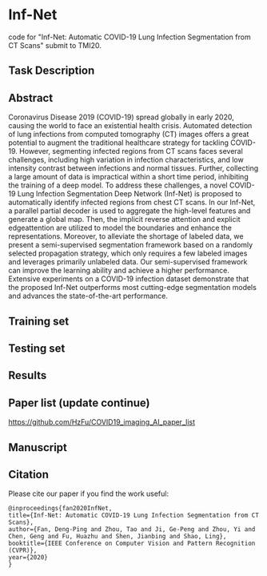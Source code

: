 # Inf-Net
code for "Inf-Net: Automatic COVID-19 Lung Infection Segmentation from CT Scans" submit to TMI20.

## Task Description

## Abstract
Coronavirus Disease 2019 (COVID-19) spread globally in early 2020, causing the world to face an existential health crisis. Automated detection of lung infections from computed tomography (CT) images offers a great potential to augment the traditional healthcare strategy for tackling COVID-19. However, segmenting infected regions from CT scans faces several challenges, including high variation in infection characteristics, and low intensity contrast between infections and normal tissues. Further, collecting a large amount of data is impractical within a short time period, inhibiting the training of a deep model. To address these challenges, a novel COVID-19 Lung Infection Segmentation Deep Network (Inf-Net) is proposed to automatically identify infected regions from chest CT scans. In our Inf-Net, a parallel partial decoder is used to aggregate the high-level features and generate a global map. Then, the implicit reverse attention and explicit edgeattention are utilized to model the boundaries and enhance the representations. Moreover, to alleviate the shortage of labeled data, we present a semi-supervised segmentation framework based on a randomly selected propagation strategy, which only requires a few labeled images and leverages primarily unlabeled data. Our semi-supervised framework can improve the learning ability and achieve a higher performance. Extensive experiments on a COVID-19 infection dataset demonstrate that the proposed Inf-Net outperforms most cutting-edge segmentation models and advances the state-of-the-art performance.

## Training set

## Testing set

## Results

## Paper list (update continue)
https://github.com/HzFu/COVID19_imaging_AI_paper_list

## Manuscript

## Citation
Please cite our paper if you find the work useful: 

	@inproceedings{fan2020InfNet,
  	title={Inf-Net: Automatic COVID-19 Lung Infection Segmentation from CT Scans},
  	author={Fan, Deng-Ping and Zhou, Tao and Ji, Ge-Peng and Zhou, Yi and Chen, Geng and Fu, Huazhu and Shen, Jianbing and Shao, Ling},
  	booktitle={IEEE Conference on Computer Vision and Pattern Recognition (CVPR)},
  	year={2020}
	}
  
